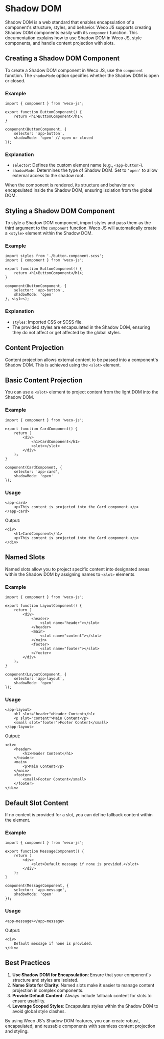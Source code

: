 # Shadow DOM

Shadow DOM is a web standard that enables encapsulation of a component's structure, styles, and behavior. Weco JS supports creating Shadow DOM components easily with its `component` function. This documentation explains how to use Shadow DOM in Weco JS, style components, and handle content projection with slots.

## Creating a Shadow DOM Component

To create a Shadow DOM component in Weco JS, use the `component` function. The `shadowMode` option specifies whether the Shadow DOM is open or closed.

### Example

```tsx
import { component } from 'weco-js';

export function ButtonComponent() {
    return <h1>ButtonComponent</h1>;
}

component(ButtonComponent, {
    selector: 'app-button',
    shadowMode: 'open' // open or closed
});
```

### Explanation

* `selector`: Defines the custom element name (e.g., `<app-button>`).
* `shadowMode`: Determines the type of Shadow DOM. Set to `'open'` to allow external access to the shadow root.

When the component is rendered, its structure and behavior are encapsulated inside the Shadow DOM, ensuring isolation from the global DOM.

## Styling a Shadow DOM Component

To style a Shadow DOM component, import styles and pass them as the third argument to the `component` function. Weco JS will automatically create a `<style>` element within the Shadow DOM.

### Example

```tsx
import styles from './button.component.scss';
import { component } from 'weco-js';

export function ButtonComponent() {
    return <h1>ButtonComponent</h1>;
}

component(ButtonComponent, {
    selector: 'app-button',
    shadowMode: 'open'
}, styles);
```

### Explanation

* `styles`: Imported CSS or SCSS file.
* The provided styles are encapsulated in the Shadow DOM, ensuring they do not affect or get affected by the global styles.

## Content Projection

Content projection allows external content to be passed into a component's Shadow DOM. This is achieved using the `<slot>` element.

## Basic Content Projection

You can use a `<slot>` element to project content from the light DOM into the Shadow DOM.

### Example

```tsx
import { component } from 'weco-js';

export function CardComponent() {
    return (
        <div>
            <h1>CardComponent</h1>
            <slot></slot>
        </div>
    );
}

component(CardComponent, {
    selector: 'app-card',
    shadowMode: 'open'
});
```

### Usage

```tsx
<app-card>
    <p>This content is projected into the Card component.</p>
</app-card>
```

Output:

```tsx
<div>
    <h1>CardComponent</h1>
    <p>This content is projected into the Card component.</p>
</div>
```

## Named Slots

Named slots allow you to project specific content into designated areas within the Shadow DOM by assigning names to `<slot>` elements.

### Example

```tsx
import { component } from 'weco-js';

export function LayoutComponent() {
    return (
        <div>
            <header>
                <slot name="header"></slot>
            </header>
            <main>
                <slot name="content"></slot>
            </main>
            <footer>
                <slot name="footer"></slot>
            </footer>
        </div>
    );
}

component(LayoutComponent, {
    selector: 'app-layout',
    shadowMode: 'open'
});
```

### Usage

```tsx
<app-layout>
    <h1 slot="header">Header Content</h1>
    <p slot="content">Main Content</p>
    <small slot="footer">Footer Content</small>
</app-layout>
```

Output:

```tsx
<div>
    <header>
        <h1>Header Content</h1>
    </header>
    <main>
        <p>Main Content</p>
    </main>
    <footer>
        <small>Footer Content</small>
    </footer>
</div>
```

## Default Slot Content

If no content is provided for a slot, you can define fallback content within the <slot> element.

### Example

```tsx
import { component } from 'weco-js';

export function MessageComponent() {
    return (
        <div>
            <slot>Default message if none is provided.</slot>
        </div>
    );
}

component(MessageComponent, {
    selector: 'app-message',
    shadowMode: 'open'
});
```

### Usage

```tsx
<app-message></app-message>
```

Output:

```tsx
<div>
    Default message if none is provided.
</div>
```

## Best Practices

1. **Use Shadow DOM for Encapsulation**: Ensure that your component's structure and styles are isolated.
2. **Name Slots for Clarity**: Named slots make it easier to manage content projection in complex components.
3. **Provide Default Content**: Always include fallback content for slots to ensure usability.
4. **Leverage Scoped Styles**: Encapsulate styles within the Shadow DOM to avoid global style clashes.

By using Weco JS's Shadow DOM features, you can create robust, encapsulated, and reusable components with seamless content projection and styling.
